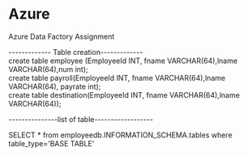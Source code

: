 # Azure
Azure Data Factory Assignment

------------- Table creation-------------<br/>
create table employee (EmployeeId INT,  fname VARCHAR(64),lname VARCHAR(64),num int);<br/>
create table payroll(EmployeeId INT,  fname VARCHAR(64),lname VARCHAR(64), payrate int);<br/>
create table destination(EmployeeId INT,  fname VARCHAR(64),lname VARCHAR(64));<br/>

---------------list of table------------------<br/>

SELECT * from employeedb.INFORMATION_SCHEMA.tables where table_type='BASE TABLE'
